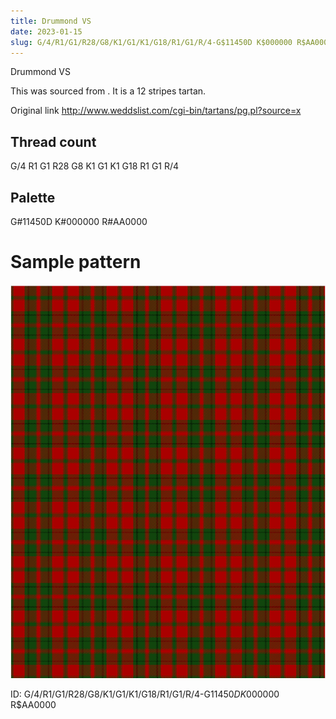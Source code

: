 ```yaml
---
title: Drummond VS
date: 2023-01-15
slug: G/4/R1/G1/R28/G8/K1/G1/K1/G18/R1/G1/R/4-G$11450D K$000000 R$AA0000
---
```

Drummond VS

This was sourced from <no value>.  It is a 12 stripes tartan.

Original link http://www.weddslist.com/cgi-bin/tartans/pg.pl?source=x

## Thread count
G/4 R1 G1 R28 G8 K1 G1 K1 G18 R1 G1 R/4

## Palette
G#11450D K#000000 R#AA0000

# Sample pattern

![Tartan detail](tartan.png "G/4 R1 G1 R28 G8 K1 G1 K1 G18 R1 G1 R/4 tartan")

ID: G/4/R1/G1/R28/G8/K1/G1/K1/G18/R1/G1/R/4-G$11450D K$000000 R$AA0000